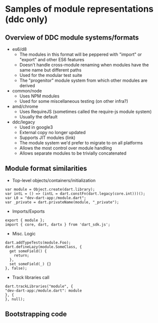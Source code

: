 # Samples of module representations (ddc only)

## Overview of DDC module systems/formats
- es6/d8
  - The modules in this format will be peppered with "import" or "export" and other ES6 features
  - Doesn't handle cross-module renaming when modules have the same name but different paths
  - Used for the modular test suite
  - The "progenitor" module system from which other modules are derived
- common/node
  - Uses NPM modules
  - Used for some miscellaneous testing (on other infra?)
- amd/chrome
  - Uses RequireJS (sometimes called the require-js module system)
  - Usually the default
- ddc/legacy
  - Used in google3
  - External copy no longer updated
  - Supports JIT modules (link)
  - The module system we'd prefer to migrate to on all platforms
  - Allows the most control over module handling
  - Allows separate modules to be trivially concatenated

## Module format similarities
- Top-level objects/containers/initialization
```
var module = Object.create(dart.library);
var intL = () => (intL = dart.constFn(dart.legacy(core.int)))();
var L0 = "dev-dart-app:/module.dart";
var _private = dart.privateName(module, "_private");
```
- Imports/Exports
```
export { module };
import { core, dart, dartx } from 'dart_sdk.js';
```
- Misc. Logic
```
dart.addTypeTests(module.Foo);
dart.defineLazy(module.SomeClass, {
  get someField() {
    return;
  },
  set someField(_) {}
}, false);
```
- Track libraries call
```
dart.trackLibraries("module", {
"dev-dart-app:/module.dart": module
}, {
}, null);
```

## Bootstrapping code
